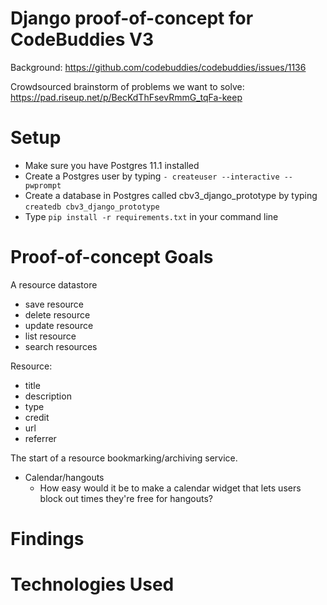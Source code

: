 # Django proof-of-concept for CodeBuddies V3

Background: https://github.com/codebuddies/codebuddies/issues/1136

Crowdsourced brainstorm of problems we want to solve: https://pad.riseup.net/p/BecKdThFsevRmmG_tqFa-keep

# Setup
- Make sure you have Postgres 11.1 installed
- Create a Postgres user by typing `- createuser --interactive --pwprompt`
- Create a database in Postgres called cbv3_django_prototype by typing `createdb cbv3_django_prototype`
- Type `pip install -r requirements.txt` in your command line

# Proof-of-concept Goals
A resource datastore
- save resource
- delete resource
- update resource
- list resource
- search resources

Resource:
- title
- description
- type
- credit
- url
- referrer

The start of a resource bookmarking/archiving service.

- Calendar/hangouts
  - How easy would it be to make a calendar widget that lets users block out times they're free for hangouts?

# Findings

# Technologies Used


